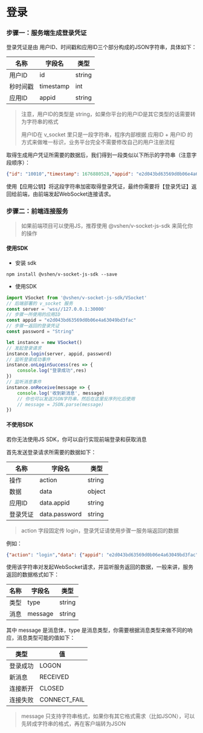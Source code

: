 # 登录
### 步骤一：服务端生成登录凭证
登录凭证是由 用户ID、时间戳和应用ID三个部分构成的JSON字符串，具体如下：

| 名称     | 字段名       | 类型     |
|--------|-----------|--------|
| 用户ID   | id        | string |
| 秒时间戳   | timestamp | int    |
| 应用ID   | appid     | string |

> 注意，用户ID的类型是 string，如果你平台的用户ID是其它类型的话需要转为字符串的格式
>
> 用户ID在 v_socket 里只是一段字符串，程序内部根据 应用ID + 用户ID 的方式来做唯一标识，业务平台完全不需要修改自己的用户注册流程

取得生成用户凭证所需要的数据后，我们得到一段类似以下所示的字符串（注意字段顺序）：
```json
{"id": "10010","timestamp": 1676880528,"appid": "e2d043bd63569d0b06e4a63049bd3fac"}
```

使用【应用公钥】将这段字符串加密取得登录凭证，最终你需要将【登录凭证】返回给前端，由前端发起WebSocket连接请求。

### 步骤二：前端连接服务
> 如果前端项目可以使用JS，推荐使用 @vshen/v-socket-js-sdk 来简化你的操作

#### 使用SDK
- 安装 sdk
```
npm install @vshen/v-socket-js-sdk --save
```
- 使用SDK
```js
import VSocket from '@vshen/v-socket-js-sdk/VSocket'
// 后端部署的 v_socket 服务
const server = 'wss//127.0.0.1:30000'
// 步骤一所使用的应用ID
const appid = "e2d043bd63569d0b06e4a63049bd3fac"
// 步骤一返回的登录凭证
const password = "String"

let instance = new VSocket()
// 发起登录请求
instance.login(server, appid, password)
// 监听登录成功事件
instance.onLoginSuccess(res => {
    console.log("登录成功",res)
})
// 监听消息事件
instance.onReceive(message => {
    console.log('收到新消息', message)
    // 你也可以发送JSON字符串，然后在这里反序列化后使用
    // message = JSON.parse(message)
})
```

#### 不使用SDK
若你无法使用JS SDK，你可以自行实现前端登录和获取消息

首先发送登录请求所需要的数据如下：

| 名称   | 字段名           | 类型     |
|------|---------------|--------|
| 操作   | action        | string |
| 数据   | data          | object |
| 应用ID | data.appid    | string |
| 登录凭证 | data.password | string |
> action 字段固定传 login，登录凭证请使用步骤一服务端返回的数据

例如：
```json
{"action": "login","data": {"appid": "e2d043bd63569d0b06e4a63049bd3fac","password": "String"}}
```

使用该字符串对发起WebSocket请求，并监听服务返回的数据，一般来讲，服务返回的数据格式如下：

| 名称  | 字段名     | 类型     |
|-----|---------|--------|
| 类型  | type    | string |
| 消息  | message | string |

其中 message 是消息体，type 是消息类型，你需要根据消息类型来做不同的响应，消息类型可能的值如下：

| 类型   | 值            |
|------|--------------|
| 登录成功 | LOGON        |
| 新消息  | RECEIVED     |
| 连接断开 | CLOSED       |
| 连接失败 | CONNECT_FAIL |

> message 只支持字符串格式，如果你有其它格式需求（比如JSON），可以先转成字符串的格式，再在客户端转为JSON